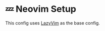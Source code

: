 # 💤 Neovim Setup

This config uses [LazyVim](https://github.com/LazyVim/LazyVim) as the base config.
